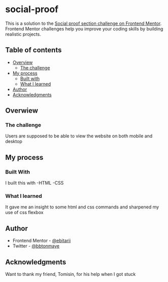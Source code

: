 # social-proof
This is a solution to the [Social proof section challenge on Frontend Mentor](https://www.frontendmentor.io/challenges/social-proof-section-6e0qTv_bA). Frontend Mentor challenges help you improve your coding skills by building realistic projects. 
## Table of contents

- [Overview](#overview)
  - [The challenge](#the-challenge)
- [My process](#my-process)
  - [Built with](#built-with)
  - [What I learned](#what-i-learned)
- [Author](#author)
- [Acknowledgments](#acknowledgments)

## Overwiew

### The challenge
Users are supposed to be able to view the website on both mobile and desktop

## My process

### Built With
I built this with
-HTML
-CSS
### What I learned
It gave me an insight to some html and css commands and sharpened my use of css flexbox

## Author

- Frontend Mentor - [@ebitarii](https://www.frontendmentor.io/profile/ebitarii)
- Twitter - [@bbtonmaye](https://www.twitter.com/bbtonmaye)

## Acknowledgments
Want to thank my friend, Tomisin, for his help when I got stuck
